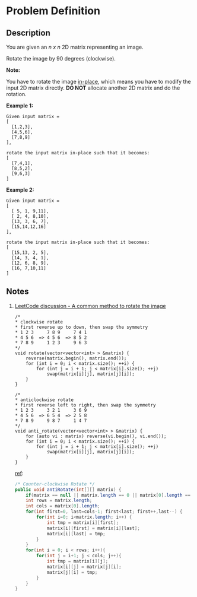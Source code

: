 # Problem Definition

## Description

You are given an *n x n* 2D matrix representing an image.

Rotate the image by 90 degrees (clockwise).

**Note:**

You have to rotate the image [in-place](https://en.wikipedia.org/wiki/In-place_algorithm), which means you have to modify the input 2D matrix directly. **DO NOT** allocate another 2D matrix and do the rotation.

**Example 1:**

```text
Given input matrix =
[
  [1,2,3],
  [4,5,6],
  [7,8,9]
],

rotate the input matrix in-place such that it becomes:
[
  [7,4,1],
  [8,5,2],
  [9,6,3]
]
```

**Example 2:**

```text
Given input matrix =
[
  [ 5, 1, 9,11],
  [ 2, 4, 8,10],
  [13, 3, 6, 7],
  [15,14,12,16]
],

rotate the input matrix in-place such that it becomes:
[
  [15,13, 2, 5],
  [14, 3, 4, 1],
  [12, 6, 8, 9],
  [16, 7,10,11]
]
```

## Notes

1. [LeetCode discussion - A common method to rotate the image](https://leetcode.com/explore/interview/card/top-interview-questions-easy/92/array/770/discuss/18872/A-common-method-to-rotate-the-image)

    ```text
    /*
    * clockwise rotate
    * first reverse up to down, then swap the symmetry 
    * 1 2 3     7 8 9     7 4 1
    * 4 5 6  => 4 5 6  => 8 5 2
    * 7 8 9     1 2 3     9 6 3
    */
    void rotate(vector<vector<int> > &matrix) {
        reverse(matrix.begin(), matrix.end());
        for (int i = 0; i < matrix.size(); ++i) {
            for (int j = i + 1; j < matrix[i].size(); ++j)
                swap(matrix[i][j], matrix[j][i]);
        }
    }

    /*
    * anticlockwise rotate
    * first reverse left to right, then swap the symmetry
    * 1 2 3     3 2 1     3 6 9
    * 4 5 6  => 6 5 4  => 2 5 8
    * 7 8 9     9 8 7     1 4 7
    */
    void anti_rotate(vector<vector<int> > &matrix) {
        for (auto vi : matrix) reverse(vi.begin(), vi.end());
        for (int i = 0; i < matrix.size(); ++i) {
            for (int j = i + 1; j < matrix[i].size(); ++j)
                swap(matrix[i][j], matrix[j][i]);
        }
    }
    ```

    [ref](leetcode.com/explore/interview/card/top-interview-questions-easy/92/array/770/discuss/18872/A-common-method-to-rotate-the-image/139220):
    ```java
    /* Counter-clockwise Rotate */
    public void antiRotate(int[][] matrix) {
        if(matrix == null || matrix.length == 0 || matrix[0].length == 0) return;
        int rows = matrix.length;
        int cols = matrix[0].length;
        for(int first=0, last=cols-1; first<last; first++,last--) {
            for(int i=0; i<matrix.length; i++) {
                int tmp = matrix[i][first];
                matrix[i][first] = matrix[i][last];
                matrix[i][last] = tmp;
            }
        }
        for(int i = 0; i < rows; i++){
            for(int j = i+1; j < cols; j++){
                int tmp = matrix[i][j];
                matrix[i][j] = matrix[j][i];
                matrix[j][i] = tmp;
            }
        }
    }
    ```